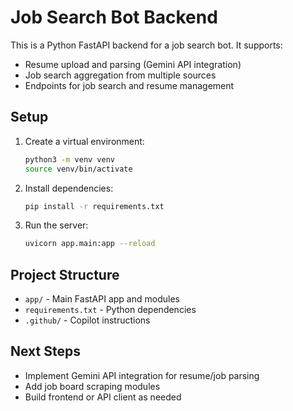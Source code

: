 # Job Search Bot Backend

This is a Python FastAPI backend for a job search bot. It supports:

- Resume upload and parsing (Gemini API integration)
- Job search aggregation from multiple sources
- Endpoints for job search and resume management

## Setup

1. Create a virtual environment:
   ```sh
   python3 -m venv venv
   source venv/bin/activate
   ```
2. Install dependencies:
   ```sh
   pip install -r requirements.txt
   ```
3. Run the server:
   ```sh
   uvicorn app.main:app --reload
   ```

## Project Structure

- `app/` - Main FastAPI app and modules
- `requirements.txt` - Python dependencies
- `.github/` - Copilot instructions

## Next Steps

- Implement Gemini API integration for resume/job parsing
- Add job board scraping modules
- Build frontend or API client as needed
